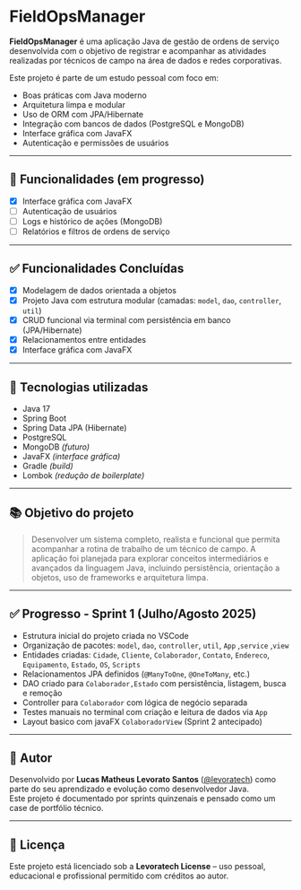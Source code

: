 # FieldOpsManager

**FieldOpsManager** é uma aplicação Java de gestão de ordens de serviço desenvolvida com o objetivo de registrar e acompanhar as atividades realizadas por técnicos de campo na área de dados e redes corporativas.

Este projeto é parte de um estudo pessoal com foco em:

- Boas práticas com Java moderno  
- Arquitetura limpa e modular  
- Uso de ORM com JPA/Hibernate  
- Integração com bancos de dados (PostgreSQL e MongoDB)  
- Interface gráfica com JavaFX  
- Autenticação e permissões de usuários  

---

## 🚀 Funcionalidades (em progresso)
 
- [x] Interface gráfica com JavaFX  
- [ ] Autenticação de usuários  
- [ ] Logs e histórico de ações (MongoDB)  
- [ ] Relatórios e filtros de ordens de serviço  

---

## ✅ Funcionalidades Concluídas

- [x] Modelagem de dados orientada a objetos  
- [x] Projeto Java com estrutura modular (camadas: `model`, `dao`, `controller`, `util`)  
- [x] CRUD funcional via terminal com persistência em banco (JPA/Hibernate)  
- [x] Relacionamentos entre entidades  
- [x] Interface gráfica com JavaFX  

---

## 🧱 Tecnologias utilizadas

- Java 17  
- Spring Boot  
- Spring Data JPA (Hibernate)  
- PostgreSQL  
- MongoDB *(futuro)*  
- JavaFX *(interface gráfica)*  
- Gradle *(build)*  
- Lombok *(redução de boilerplate)*  

---

## 📚 Objetivo do projeto

> Desenvolver um sistema completo, realista e funcional que permita acompanhar a rotina de trabalho de um técnico de campo. A aplicação foi planejada para explorar conceitos intermediários e avançados da linguagem Java, incluindo persistência, orientação a objetos, uso de frameworks e arquitetura limpa.

---

## ✅ Progresso - Sprint 1 (Julho/Agosto 2025)

- Estrutura inicial do projeto criada no VSCode  
- Organização de pacotes: `model`, `dao`, `controller`, `util`, `App` ,`service` ,`view`
- Entidades criadas: `Cidade`, `Cliente`, `Colaborador`, `Contato`, `Endereco`, `Equipamento`, `Estado`, `OS`, `Scripts`  
- Relacionamentos JPA definidos (`@ManyToOne`, `@OneToMany`, etc.)  
- DAO criado para `Colaborador,Estado` com persistência, listagem, busca e remoção  
- Controller para `Colaborador` com lógica de negócio separada  
- Testes manuais no terminal com criação e leitura de dados via `App`  
- Layout basico com javaFX `ColaboradorView` (Sprint 2 antecipado)

---

## 🧠 Autor

Desenvolvido por **Lucas Matheus Levorato Santos** ([@levoratech](mailto:lucaslevorato@levoratech.com)) como parte do seu aprendizado e evolução como desenvolvedor Java.  
Este projeto é documentado por sprints quinzenais e pensado como um case de portfólio técnico.

---

## 📝 Licença

Este projeto está licenciado sob a **Levoratech License** – uso pessoal, educacional e profissional permitido com créditos ao autor.
